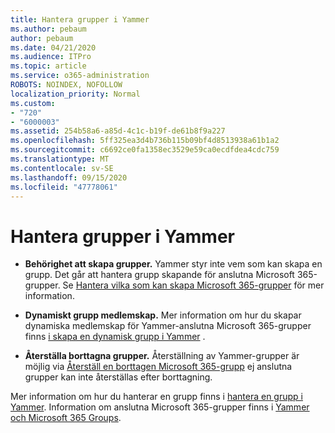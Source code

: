 ```yaml
---
title: Hantera grupper i Yammer
ms.author: pebaum
author: pebaum
ms.date: 04/21/2020
ms.audience: ITPro
ms.topic: article
ms.service: o365-administration
ROBOTS: NOINDEX, NOFOLLOW
localization_priority: Normal
ms.custom:
- "720"
- "6000003"
ms.assetid: 254b58a6-a85d-4c1c-b19f-de61b8f9a227
ms.openlocfilehash: 5ff325ea3d4b736b115b09bf4d8513938a61b1a2
ms.sourcegitcommit: c6692ce0fa1358ec3529e59ca0ecdfdea4cdc759
ms.translationtype: MT
ms.contentlocale: sv-SE
ms.lasthandoff: 09/15/2020
ms.locfileid: "47778061"
---
```

# <a name="manage-groups-in-yammer"></a>Hantera grupper i Yammer

- **Behörighet att skapa grupper.** Yammer styr inte vem som kan skapa en grupp. Det går att hantera grupp skapande för anslutna Microsoft 365-grupper. Se [Hantera vilka som kan skapa Microsoft 365-grupper](https://docs.microsoft.com/microsoft-365/admin/create-groups/manage-creation-of-groups) för mer information.

- **Dynamiskt grupp medlemskap.** Mer information om hur du skapar dynamiska medlemskap för Yammer-anslutna Microsoft 365-grupper finns [i skapa en dynamisk grupp i Yammer](https://docs.microsoft.com/yammer/manage-yammer-groups/create-a-dynamic-group) .

- **Återställa borttagna grupper.** Återställning av Yammer-grupper är möjlig via [Återställ en borttagen Microsoft 365-grupp](https://docs.microsoft.com/microsoft-365/admin/create-groups/restore-deleted-group) ej anslutna grupper kan inte återställas efter borttagning.

Mer information om hur du hanterar en grupp finns i [hantera en grupp i Yammer](https://support.office.com/article/Manage-a-group-in-Yammer-6e05c6d6-5548-4c88-89cd-e6757a514ef2). Information om anslutna Microsoft 365-grupper finns i [Yammer och Microsoft 365 Groups](https://docs.microsoft.com/yammer/manage-yammer-groups/yammer-and-office-365-groups).
  
